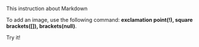 This instruction about Markdown

To add an image, use the following command: **exclamation point(!), square brackets([]), brackets(null)**.

Try it!
